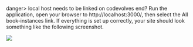 danger> local host needs to be linked on codevolves end? 
Run the application, open your browser to http://localhost:3000/, then select the All book-instances link. If everything is set up correctly, your site should look something like the following screenshot.

![](https://storage.googleapis.com/codevolve-assets/internal/courses/Mozilla/LocalLibary_Express_BookInstance_List.png)
